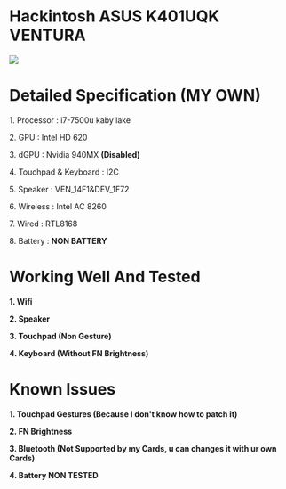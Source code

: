 # Hackintosh ASUS K401UQK VENTURA

<img src="https://i.imgur.com/ld7ChLZ.png">

# Detailed Specification (MY OWN)

<p>1. Processor : i7-7500u kaby lake</p>
<p>2. GPU : Intel HD 620</p>
<p>3. dGPU : Nvidia 940MX <b>(Disabled)</b></p>
<p>4. Touchpad & Keyboard : I2C</p>
<p>5. Speaker : VEN_14F1&DEV_1F72</p>
<p>6. Wireless : Intel AC 8260</p>
<p>7. Wired : RTL8168</p>
<p>8. Battery : <b>NON BATTERY<b></b>

# Working Well And Tested
<p>1. Wifi</p>
<p>2. Speaker</p>
<p>3. Touchpad (Non Gesture)</p>
<p>4. Keyboard (Without FN Brightness)</p>

# Known Issues

<p>1. Touchpad Gestures (Because I don't know how to patch it)</p>
<p>2. FN Brightness</p>
<p>3. Bluetooth (Not Supported by my Cards, u can changes it with ur own Cards)</p>
<p>4. Battery NON TESTED</p>
